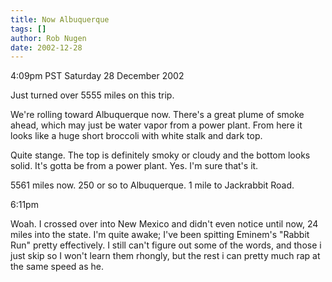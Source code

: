 ```yaml
---
title: Now Albuquerque
tags: []
author: Rob Nugen
date: 2002-12-28
---
```


<p class=date>4:09pm PST Saturday 28 December 2002</p>

<p>Just turned over 5555 miles on this trip.</p>

<p>We're rolling toward Albuquerque now.  There's a great plume of
smoke ahead, which may just be water vapor from a power plant.  From
here it looks like a huge short broccoli with white stalk and dark
top.</p>

<p>Quite stange.  The top is definitely smoky or cloudy and the bottom
looks solid.  It's gotta be from a power plant.  Yes.  I'm sure that's
it.</p>

<p>5561 miles now.  250 or so to Albuquerque.  1 mile to Jackrabbit
Road.</p>

<p class=date>6:11pm</p>

<p>Woah.  I crossed over into New Mexico and didn't even notice until
now, 24 miles into the state.  I'm quite awake; I've been spitting
Eminem's "Rabbit Run" pretty effectively.  I still can't figure out
some of the words, and those i just skip so I won't learn them
rhongly, but the rest i can pretty much rap at the same speed as
he.</p>

